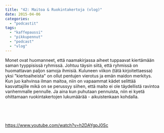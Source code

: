 ```yaml
---
title: "42: Maitoa & Ruokintakertoja (vlog)"
date: 2015-04-06
categories: 
  - "podcastit"
tags: 
  - "kaffepaussi"
  - "pikkupennut"
  - "podcast"
  - "vlog"
---
```


Monet ovat huomanneet, että naamakirjassa aiheet tuppaavat kiertämään saman tyyppisissä ryhmissä. Johtuu täysin siitä, että ryhmissä on huomattavan paljon samoja ihmisiä. Kuluneen viikon (tätä kirjoitettaessa) yksi "kiertoaiheista" on ollut pentujen vierotus ja emän maidon merkitys. Kun juo kahvinsa ilman maitoa, niin on vapaammat kädet selittää kasvattajille mikä on se perussyy siihen, että maito ei ole täydellistä ravintoa vanhemmalle pennulle. Ja aina kun puhutaan pennuista, niin ei kyetä ohittamaan ruokintakertojen lukumäärää - aikuistenkaan kohdalla.

<!--more-->

 

 

https://www.youtube.com/watch?v=h2DAYgpJ0Sc
